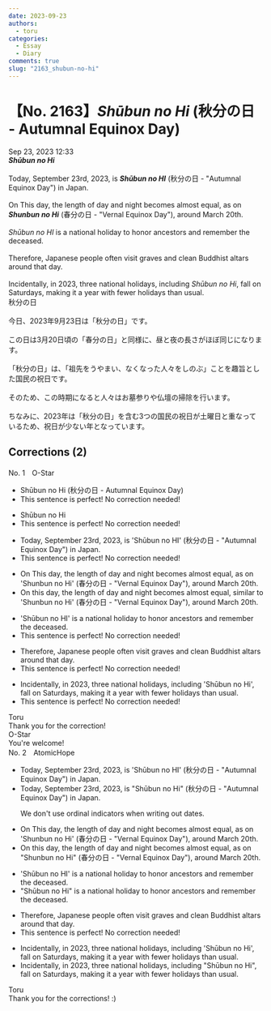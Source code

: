 ```yaml
---
date: 2023-09-23
authors:
  - toru
categories:
  - Essay
  - Diary
comments: true
slug: "2163_shubun-no-hi"
---
```


# 【No. 2163】<strong><em>Shūbun no Hi</em></strong> (秋分の日 - Autumnal Equinox Day)
<div class="date">Sep 23, 2023 12:33</div>
<div id="post"><div id="body_show_ori">
<strong><em>Shūbun no Hi</em></strong><br/><br/>Today, September 23rd, 2023, is <strong><em>Shūbun no HI</em></strong> (秋分の日 - "Autumnal Equinox Day") in Japan.<br/><br/>On This day, the length of day and night becomes almost equal, as on <strong><em>Shunbun no Hi</em></strong> (春分の日 - "Vernal Equinox Day"), around March 20th.<br/><br/><em>Shūbun no HI</em> is a national holiday to honor ancestors and remember the deceased.<br/><br/>Therefore, Japanese people often visit graves and clean Buddhist altars around that day.<br/><br/>Incidentally, in 2023, three national holidays, including <em>Shūbun no Hi</em>, fall on Saturdays, making it a year with fewer holidays than usual.
</div></div>

<!-- more -->

<div id="post_ja"><div id="body_show_mo">
秋分の日<br/><br/>今日、2023年9月23日は「秋分の日」です。<br/><br/>この日は3月20日頃の「春分の日」と同様に、昼と夜の長さがほぼ同じになります。<br/><br/>「秋分の日」は、「祖先をうやまい、なくなった人々をしのぶ」ことを趣旨とした国民の祝日です。<br/><br/>そのため、この時期になると人々はお墓参りや仏壇の掃除を行います。<br/><br/>ちなみに、2023年は「秋分の日」を含む3つの国民の祝日が土曜日と重なっているため、祝日が少ない年となっています。
</div></div>

## Corrections (2)
<div id="block"><div class="first_name"> No. 1　<span class="just_name">O-Star</span></div><div id="block2">
<ul class="correction_field">
<li class="incorrect">Shūbun no Hi (秋分の日 - Autumnal Equinox Day)</li>
<li class="corrected perfect">This sentence is perfect! No correction needed!</li>
</ul>
<ul class="correction_field">
<li class="incorrect">Shūbun no Hi</li>
<li class="corrected perfect">This sentence is perfect! No correction needed!</li>
</ul>
<ul class="correction_field">
<li class="incorrect">Today, September 23rd, 2023, is 'Shūbun no HI' (秋分の日 - "Autumnal Equinox Day") in Japan.</li>
<li class="corrected perfect">This sentence is perfect! No correction needed!</li>
</ul>
<ul class="correction_field">
<li class="incorrect">On This day, the length of day and night becomes almost equal, as on 'Shunbun no Hi' (春分の日 - "Vernal Equinox Day"), around March 20th.</li>
<li class="corrected correct">
On <span class="f_bold">this </span>day, the length of day and night becomes almost equal, <span class="f_bold">similar to</span> 'Shunbun no Hi' (春分の日 - "Vernal Equinox Day"), around March 20th.
</li>
</ul>
<ul class="correction_field">
<li class="incorrect">'Shūbun no HI' is a national holiday to honor ancestors and remember the deceased.</li>
<li class="corrected perfect">This sentence is perfect! No correction needed!</li>
</ul>
<ul class="correction_field">
<li class="incorrect">Therefore, Japanese people often visit graves and clean Buddhist altars around that day.</li>
<li class="corrected perfect">This sentence is perfect! No correction needed!</li>
</ul>
<ul class="correction_field">
<li class="incorrect">Incidentally, in 2023, three national holidays, including 'Shūbun no Hi', fall on Saturdays, making it a year with fewer holidays than usual.</li>
<li class="corrected perfect">This sentence is perfect! No correction needed!</li>
</ul>
</div><div class="name"><span class="just_name">Toru</span><br>
Thank you for the correction!
</div>
<div class="name"><span class="just_name">O-Star</span><br>
You're welcome!
</div>
</div>
<div id="block"><div class="first_name"> No. 2　<span class="just_name">AtomicHope</span></div><div id="block2">
<ul class="correction_field">
<li class="incorrect">Today, September 23rd, 2023, is 'Shūbun no HI' (秋分の日 - "Autumnal Equinox Day") in Japan.</li>
<li class="corrected correct">
Today, September 23<span class="sline">rd</span>, 2023, is <span class="f_blue">"</span>Shūbun no H<span class="f_blue">i"</span> (秋分の日 - "Autumnal Equinox Day") in Japan.
<p class="correction_comment">We don't use ordinal indicators when writing out dates.</p>
</li>
</ul>
<ul class="correction_field">
<li class="incorrect">On This day, the length of day and night becomes almost equal, as on 'Shunbun no Hi' (春分の日 - "Vernal Equinox Day"), around March 20th.</li>
<li class="corrected correct">
On this day, the length of day and night becomes almost equal, as on <span class="f_blue">"</span>Shunbun no Hi<span class="f_blue">"</span> (春分の日 - "Vernal Equinox Day"), around March 20<span class="sline">th</span>.
</li>
</ul>
<ul class="correction_field">
<li class="incorrect">'Shūbun no HI' is a national holiday to honor ancestors and remember the deceased.</li>
<li class="corrected correct">
<span class="f_blue">"</span>Shūbun no H<span class="f_blue">i"</span> is a national holiday to honor ancestors and remember the deceased.
</li>
</ul>
<ul class="correction_field">
<li class="incorrect">Therefore, Japanese people often visit graves and clean Buddhist altars around that day.</li>
<li class="corrected perfect">This sentence is perfect! No correction needed!</li>
</ul>
<ul class="correction_field">
<li class="incorrect">Incidentally, in 2023, three national holidays, including 'Shūbun no Hi', fall on Saturdays, making it a year with fewer holidays than usual.</li>
<li class="corrected correct">
Incidentally, in 2023, three national holidays, including <span class="f_blue">"</span>Shūbun no Hi<span class="f_blue">"</span>, fall on Saturdays, making it a year with fewer holidays than usual.
</li>
</ul>
</div><div class="name"><span class="just_name">Toru</span><br>
Thank you for the corrections! :)
</div>
</div>
